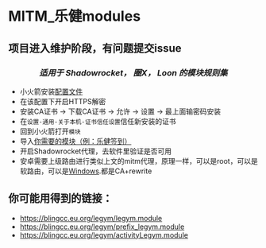 # MITM_乐健modules
## 项目进入维护阶段，有问题提交issue
<div align="center">
  
### _适用于 Shadowrocket， 圈X， Loon 的模块规则集_

</div>


- 小火箭安装[配置文件](https://whatshub.top/config/shadowrocket_basic.conf)
- 在该配置下开启HTTPS解密
- 安装CA证书 -> 下载CA证书 -> 允许 -> 设置 -> 最上面输密码安装
- 在`设置-通用-关于本机-证书信任设置`信任新安装的证书
- 回到小火箭打开`模块`
- 导入[你需要的模块（例：乐健签到）](https://blingcc.eu.org/legym/legym.module)
- 开启Shadowrocket代理，去软件里验证是否可用
- 安卓需要上级路由进行类似上文的mitm代理，原理一样，可以是root，可以是软路由，可以是[Windows](https://github.com/Grergo/clash-with-mitm).都是CA+rewrite

##  你可能用得到的链接：

- https://blingcc.eu.org/legym/legym.module
- https://blingcc.eu.org/legym/prefix_legym.module
- https://blingcc.eu.org/legym/activityLegym.module

